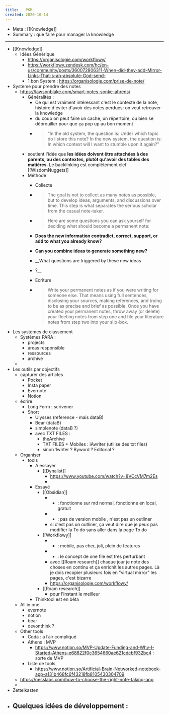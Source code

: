 ```yaml
---
title:   PKM
created: 2020-10-14
---
```

- Meta :  [[Knowledge]]  
- Summary :  que faire pour manager la knowledge

- ------------------------------------------------ 
- [[Knowledge]] 
    - Idées Générique
        - https://organisologie.com/workflowy/
        - https://workflowy.zendesk.com/hc/en-us/community/posts/360072806311-When-did-they-add-Mirror-Links-That-s-an-absolute-God-send-
        - 1 bon System : https://organisologie.com/prise-de-note/
- Système pour prendre des notes
    - https://lawsonblake.com/smart-notes-sonke-ahrens/
        - Généralités :
            - Ce qui est vraiment intéressant c'est le contexte de la note, histoire d'éviter d'avoir des notes perdues:  on veut retrouver la knowledge 
            - du coup on peut faire un cache, un répertoire, ou bien se débrouiller pour que ça pop up au bon moment
            - >“In the old system, the question is: Under which topic do I store this note? In the new system, the question is: In which context will I want to stumble upon it again?”
        - soutient l'idée que **les idées doivent être attachées à des parents, ou des contextes, plutôt qu'avoir des tables des matières**. Le backlinking est complètement clef.  [[WisdomNuggets]]
        - Méthode 
            - Collecte
            - > The goal is not to collect as many notes as possible, but to develop ideas, arguments, and discussions over time. This step is what separates the serious scholar from the casual note-taker.
            - > Here are some questions you can ask yourself for deciding what should become a permanent note:
            - __Does the new information contradict, correct, support, or add to what you already know?__
            - __Can you combine ideas to generate something new?__
            - __What questions are triggered by these new ideas
            - ?__

            - Ecriture 
            - > Write your permanent notes as if you were writing for someone else. That means using full sentences, disclosing your sources, making references, and trying to be as precise and brief as possible. Once you have created your permanent notes, throw away (or delete) your fleeting notes from step one and file your literature notes from step two into your slip-box.
- Les systèmes de classement
    - Systèmes PARA : 
        - projects 
        - areas responsible 
        - ressources  
        - archive
    - 
- Les outils par objectifs  
    - capturer des articles 
        - Pocket 
        - Insta paper 
        - Evernote
        - Notion
    - écrire 
        - Long Form  : scrivener 
        - Short
            - Ulysses (reference - mais dataB)
            - Bear (dataB) 
            - simplenote (dataB ?)
            - avec TXT FILES :  
                - theArchive 	 
                - TXT FILES + Mobiles  : iAwriter (utilise des txt files)
                - sinon 1writer  ? Byword ? Editorial ? 
    - Organiser 
        - tools 
            - A essayer
                - [[Dynalist]]
                    - https://www.youtube.com/watch?v=8VCcVM7m2Es
                    - 
            - Essayé
                - [[Obsidian]] 
                    - + : fonctionne sur md normal, fonctionne en local, gratuit
                    - - : pas de version mobile , n'est pas un outliner 
                    - si c'est pas un outliner, ça veut dire que je peux pas modifier la To do sans aller dans la page To do 
                - [[Workflowy]]
                    - + : mobile, pas cher, joli, plein de features
                    - - : le concept de one file est très perturbant 
                    - avec [[Roam research]] chaque jour je note des choses en continu et ça enrichit les autres pages. Là je dois recopier plusieurs fois en "virtual mirror" les pages, c'est bizarre  
                    - https://organisologie.com/workflowy/
                - [[Roam research]]
                    - pour l'instant le meilleur
            - Thinktool est en bêta  
    - All in one
        - evernote
        - notion
        - bear
        - devonthink ?
    - Other tools
        - Coda : a l’air compliqué
        - Athens : MVP 
            - https://www.notion.so/MVP-Update-Funding-and-Why-I-Started-Athens-e68822f0c3654660ae621cdcbf932bc4 :  sorte de MVP 
        - Liste de tools 
            - https://www.notion.so/Artificial-Brain-Networked-notebook-app-a131b468fc6f43218fb8105430304709
    - https://nesslabs.com/how-to-choose-the-right-note-taking-app
    - 
- Zettelkasten
- Quelques idées de développement : 
    -
